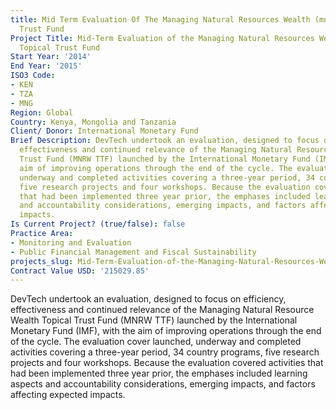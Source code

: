 ```yaml
---
title: Mid Term Evaluation Of The Managing Natural Resources Wealth (mnrw) Topical
  Trust Fund
Project Title: Mid-Term Evaluation of the Managing Natural Resources Wealth (MNRW)
  Topical Trust Fund
Start Year: '2014'
End Year: '2015'
ISO3 Code:
- KEN
- TZA
- MNG
Region: Global
Country: Kenya, Mongolia and Tanzania
Client/ Donor: International Monetary Fund
Brief Description: DevTech undertook an evaluation, designed to focus on efficiency,
  effectiveness and continued relevance of the Managing Natural Resource Wealth Topical
  Trust Fund (MNRW TTF) launched by the International Monetary Fund (IMF), with the
  aim of improving operations through the end of the cycle. The evaluation cover launched,
  underway and completed activities covering a three-year period, 34 country programs,
  five research projects and four workshops. Because the evaluation covered activities
  that had been implemented three year prior, the emphases included learning aspects
  and accountability considerations, emerging impacts, and factors affecting expected
  impacts.
Is Current Project? (true/false): false
Practice Area:
- Monitoring and Evaluation
- Public Financial Management and Fiscal Sustainability
projects_slug: Mid-Term-Evaluation-of-the-Managing-Natural-Resources-Wealth-(MNRW)-Topical-Trust-Fund
Contract Value USD: '215029.85'
---
```


DevTech undertook an evaluation, designed to focus on efficiency, effectiveness and continued relevance of the Managing Natural Resource Wealth Topical Trust Fund (MNRW TTF) launched by the International Monetary Fund (IMF), with the aim of improving operations through the end of the cycle. The evaluation cover launched, underway and completed activities covering a three-year period, 34 country programs, five research projects and four workshops. Because the evaluation covered activities that had been implemented three year prior, the emphases included learning aspects and accountability considerations, emerging impacts, and factors affecting expected impacts.